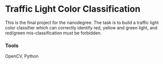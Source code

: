 # Traffic Light Color Classification
  This is the final project for the nanodegree. The task is to build a traffic light color classifier 
  which can correctly identify red, yellow and green light, and red/green mis-classification must be forbidden.
  ### Tools
  OpenCV, Python
